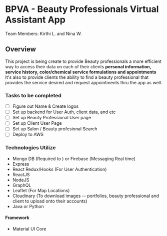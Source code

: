 # BPVA - Beauty Professionals Virtual Assistant App

Team Members: Kirthi L. and Nina W.

## Overview

This project is being create to provide Beauty professionals a more efficient way to access their data on each of their clients **personal information, service history, color/chemical service formulations and appointments** It's also to provide clients the ability to find a beauty professional that provides the service desired and request appointments thru the app as well.

### Tasks to be completed

- [ ] Figure out Name & Create logos
- [ ] Set up backend for User Auth, client data, and etc
- [ ] Set up Beauty Professional User page
- [ ] Set up Client User Page
- [ ] Set up Salon / Beauty profesional Search
- [ ] Deploy to AWS

### Technologies Utilize
- Mongo DB (Required to ) or Firebase (Messaging Real time)
- Express
- React Redux/Hooks (For User Authentication)
- ReactJS
- NodeJS
- GraphQL
- Leaflet (For Map Locations)
- Cloudinary (To download images -- portfolios, beauty professional and client to upload onto their accounts)
- Java or Python

#### Framework

- Material UI Core